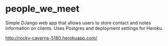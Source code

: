 # people_we_meet

Simple DJango web app that allows users to store contact and notes information on clients. 
Uses Postgres and deployment settings for Heroku. 

http://rocky-caverns-5180.herokuapp.com/
